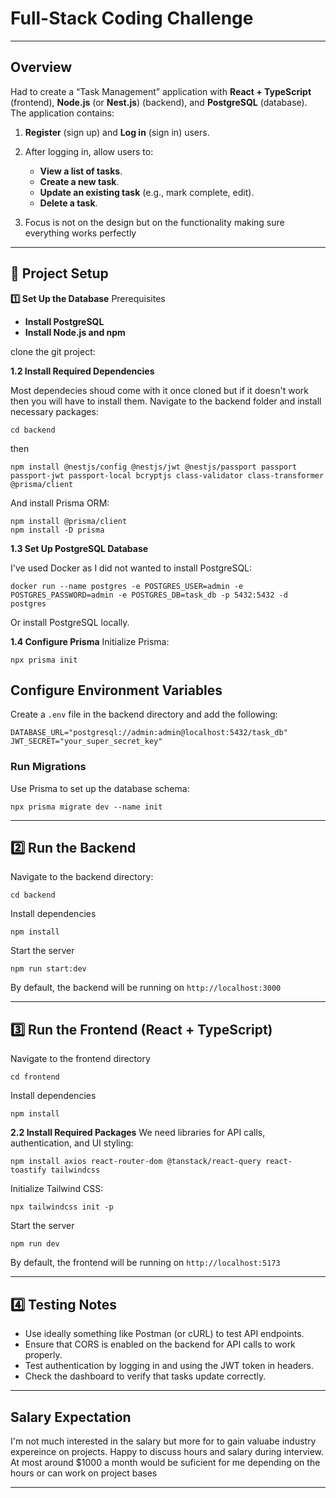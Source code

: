 # Full-Stack Coding Challenge

---

## Overview

Had to create a “Task Management” application with **React + TypeScript** (frontend), **Node.js** (or **Nest.js**) (backend), and **PostgreSQL** (database). The application contains:

1. **Register** (sign up) and **Log in** (sign in) users.
2. After logging in, allow users to:
   - **View a list of tasks**.
   - **Create a new task**.
   - **Update an existing task** (e.g., mark complete, edit).
   - **Delete a task**.
   
3. Focus is not on the design but on the functionality making sure everything works perfectly

---
## 🚀 Project Setup

**1️⃣ Set Up the Database**
Prerequisites
- **Install PostgreSQL**
- **Install Node.js and npm**

clone the git project:

**1.2 Install Required Dependencies**

Most dependecies shoud come with it once cloned but if it doesn't work then you will have to install them.
Navigate to the backend folder and install necessary packages:
```
cd backend
```
then

```
npm install @nestjs/config @nestjs/jwt @nestjs/passport passport passport-jwt passport-local bcryptjs class-validator class-transformer @prisma/client
```

And install Prisma ORM:

```
npm install @prisma/client
npm install -D prisma
```

**1.3 Set Up PostgreSQL Database**
   
I've used Docker as I did not wanted to install PostgreSQL:
```
docker run --name postgres -e POSTGRES_USER=admin -e POSTGRES_PASSWORD=admin -e POSTGRES_DB=task_db -p 5432:5432 -d postgres
```

Or install PostgreSQL locally.

**1.4 Configure Prisma**
Initialize Prisma:
```
npx prisma init
```

## Configure Environment Variables

Create a ```.env``` file in the backend directory and add the following:

```
DATABASE_URL="postgresql://admin:admin@localhost:5432/task_db"
JWT_SECRET="your_super_secret_key"
```

### Run Migrations
Use Prisma to set up the database schema:
```
npx prisma migrate dev --name init
```
---
## 2️⃣ Run the Backend
Navigate to the backend directory:
```
cd backend
```
Install dependencies
```
npm install

```
Start the server
```
npm run start:dev
```
By default, the backend will be running on ```http://localhost:3000```

---
## 3️⃣ Run the Frontend (React + TypeScript)

Navigate to the frontend directory
```
cd frontend
```
Install dependencies
```
npm install
```

**2.2 Install Required Packages**
We need libraries for API calls, authentication, and UI styling:

```
npm install axios react-router-dom @tanstack/react-query react-toastify tailwindcss
```
Initialize Tailwind CSS:

```
npx tailwindcss init -p
```

Start the server

```
npm run dev
```
By default, the frontend will be running on ```http://localhost:5173```

---

## 4️⃣ Testing Notes
- Use ideally something like Postman (or cURL) to test API endpoints.
- Ensure that CORS is enabled on the backend for API calls to work properly.
- Test authentication by logging in and using the JWT token in headers.
- Check the dashboard to verify that tasks update correctly.
---
## Salary Expectation
I'm not much interested in the salary but more for to gain valuabe industry expereince on projects. Happy to discuss hours and salary during interview. At most around $1000 a month would be suficient for me depending on the hours or can work on project bases

---

